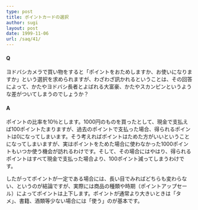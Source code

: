 ```yaml
---
type: post
title: ポイントカードの選択
author: sugi
layout: post
date: 1999-11-06
url: /saq/41/
---
```

#### Q 

ヨドバシカメラで買い物をすると「ポイントをおためしますか、お使いになりますか」という選択を求められますが、わざわざ訊かれるということは、その回答によって、かたやヨドバシ長者とよばれる大富豪、かたやスカンピンというような差がついてしまうのでしょうか？

#### A 

ポイントの比率を10％とします。1000円のものを買ったとして、現金で支払えば100ポイントたまりますが、過去のポイントで支払った場合、得られるポイントは0になってしまいます。そう考えればポイントはためた方がいいということになってしまいますが、実はポイントをためた場合に使わなかった1000ポイントもいつか使う機会が訪れるわけです。そして、その場合にはやはり、得られるポイントはすべて現金で支払った場合より、100ポイント減ってしまうわけです。

したがってポイントが一定である場合には、長い目でみればどちらも変わらない、というのが結論ですが、実際には商品の種類や時期（ポイントアップセール）によってポイントは上下します。ポイントが通常より大きいときは「タメ」、書籍、酒類等少ない場合には「使う」のが基本です。
